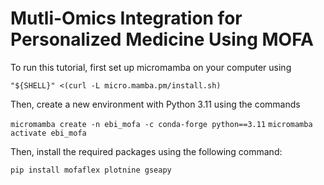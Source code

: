 # Mutli-Omics Integration for Personalized Medicine Using MOFA

To run this tutorial, first set up micromamba on your computer using

`"${SHELL}" <(curl -L micro.mamba.pm/install.sh)`

Then, create a new environment with Python 3.11 using the commands

`micromamba create -n ebi_mofa -c conda-forge python==3.11`
`micromamba activate ebi_mofa`

Then, install the required packages using the following command:

`pip install mofaflex plotnine gseapy`